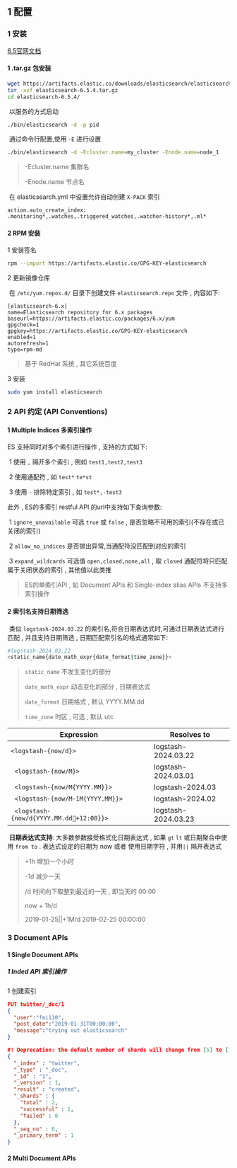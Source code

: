 ## 1 配置

### 1 安装

[6.5官网文档](https://www.elastic.co/guide/en/elasticsearch/reference/6.5/zip-targz.html)

####  1 .tar.gz 包安装

```sh
wget https://artifacts.elastic.co/downloads/elasticsearch/elasticsearch-6.5.4.tar.gz
tar -xzf elasticsearch-6.5.4.tar.gz
cd elasticsearch-6.5.4/ 
```

​	以服务的方式启动

```sh
./bin/elasticsearch -d -p pid
```

​	通过命令行配置,使用 `-E` 进行设置

```sh
./bin/elasticsearch -d -Ecluster.name=my_cluster -Enode.name=node_1
```

> -Ecluster.name    	集群名
>
> -Enode.name 	节点名

​	在 elasticsearch.yml 中设置允许自动创建 `X-PACK` 索引

```
action.auto_create_index: .monitoring*,.watches,.triggered_watches,.watcher-history*,.ml*
```

#### 2 RPM 安装

1 安装签名

```sh
rpm --import https://artifacts.elastic.co/GPG-KEY-elasticsearch
```

2 更新镜像仓库

​	在 `/etc/yum.repos.d/` 目录下创建文件 `elasticsearch.repo`  文件 , 内容如下:

```properties
[elasticsearch-6.x]
name=Elasticsearch repository for 6.x packages
baseurl=https://artifacts.elastic.co/packages/6.x/yum
gpgcheck=1
gpgkey=https://artifacts.elastic.co/GPG-KEY-elasticsearch
enabled=1
autorefresh=1
type=rpm-md
```

> 基于 RedHat 系统 , 其它系统百度

3 安装

```sh
sudo yum install elasticsearch 
```
### 2 API 约定 (API Conventions)

#### 1 Multiple Indices 多索引操作

ES 支持同时对多个索引进行操作 , 支持的方式如下:

​	1 使用 `,` 隔开多个索引 , 例如 `test1,test2,test3`

​	2 使用通配符 , 如 `test*`  `te*st`

​	3 使用 `-` 排除特定索引 , 如 `test*,-test3` 

此外 , ES的多索引 restful  API 的url中支持如下查询参数:

​	1 `ignore_unavailable`   可选 `true` 或 `false`  , 是否忽略不可用的索引(不存在或已关闭的索引)

​	2 `allow_no_indices`  是否抛出异常,当通配符没匹配到对应的索引

​	3 `expand_wildcards`  可选值 `open,closed,none,all` ,  取 `closed` 通配符将只匹配属于关闭状态的索引 , 其他值以此类推

> ES的单索引API , 如 Document APIs 和 Single-index alias APIs 不支持多索引操作

#### 2 索引名支持日期筛选

​	类似 `logstash-2024.03.22` 的索引名,符合日期表达式时,可通过日期表达式进行匹配 , 并且支持日期筛选 , 日期匹配索引名的格式通常如下:

```sh
#logstash-2024.03.22
<static_name{date_math_expr{date_format|time_zone}}>
```

> `static_name`   不发生变化的部分
>
> `date_math_expr`  动态变化的部分 , 日期表达式
>
> `date_format` 日期格式 , 默认 YYYY.MM.dd
>
> `time_zone` 时区 , 可选 , 默认 utc

| Expression                               | Resolves to         |
| ---------------------------------------- | ------------------- |
| `<logstash-{now/d}>`                     | logstash-2024.03.22 |
| ` <logstash-{now/M}>`                    | logstash-2024.03.01 |
| ` <logstash-{now/M{YYYY.MM}}>`           | logstash-2024.03    |
| ` <logstash-{now/M-1M{YYYY.MM}}>`        | logstash-2024.02    |
| ` <logstash-{now/d{YYYY.MM.dd+12:00}}>` | logstash-2024.03.23 |

​	**日期表达式支持**: 大多数参数接受格式化日期表达式 , 如果 `gt` `lt`  或日期聚合中使用 `from to`  . 表达式设定的日期为 now 或者 使用日期字符 , 并用`||` 隔开表达式 

> +1h		增加一个小时
>
> -1d		减少一天
>
> /d		时间向下取整到最近的一天 , 即当天的 00:00
>
> now + 1h/d  
>
> 2019-01-25||+1M/d	2019-02-25 00:00:00 

### 3 Document APIs 

#### 1 Single Document APIs

##### 1 Inded API 索引操作

1 创建索引

```json
PUT twitter/_doc/1
{
  "user":"fmi110",
  "post_date":"2019-01-31T00:00:00",
  "message":"trying out elasticsearch"
}
```

```json
#! Deprecation: the default number of shards will change from [5] to [1] in 7.0.0; if you wish to continue using the default of [5] shards, you must manage this on the create index request or with an index template
{
  "_index" : "twitter",
  "_type" : "_doc",
  "_id" : "1",
  "_version" : 1,
  "result" : "created",
  "_shards" : {
    "total" : 2,
    "successful" : 1,
    "failed" : 0
  },
  "_seq_no" : 0,
  "_primary_term" : 1
}
```







#### 2 Multi Document APIs
